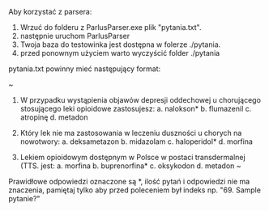 Aby korzystać z parsera:
1. Wrzuć do folderu z ParlusParser.exe plik "pytania.txt".
2. następnie uruchom ParlusParser
3. Twoja baza do testowinka jest dostępna w folerze ./pytania.
4. przed ponownym użyciem warto wyczyścić folder ./pytania

pytania.txt powinny mieć następujący format:

~
1. W przypadku wystąpienia objawów depresji oddechowej u chorującego stosującego leki opioidowe zastosujesz: 
    a. nalokson*
    b. flumazenil
    c. atropinę
    d. metadon 

2. Który lek nie ma zastosowania w leczeniu duszności u chorych na nowotwory: 
    a. deksametazon 
    b. midazolam 
    c. haloperidol*
    d. morfina

3. Lekiem opioidowym dostępnym w Polsce w postaci transdermalnej (TTS. jest: 
    a. morfina 
    b. buprenorfina*
    c. oksykodon 
    d. metadon
~

Prawidłowe odpowiedzi oznaczone są *, ilość pytań i odpowiedzi nie ma znaczenia, pamiętaj tylko aby przed poleceniem był indeks np. "69. Sample pytanie?"